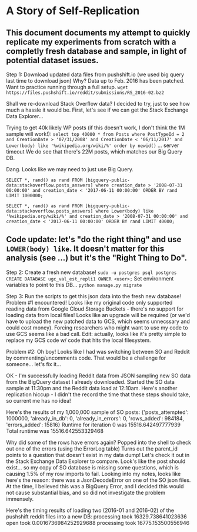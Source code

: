 # A Story of Self-Replication
## This document documents my attempt to quickly replicate my experiments from scratch with a completly fresh database and sample, in light of potential dataset issues.

Step 1: Download updated data files from pushshift.io (we used big query last time to download json)
Why? Data up to Feb. 2016 has been patched. Want to practice running through a full setup.
`wget https://files.pushshift.io/reddit/submissions/RS_2016-02.bz2`

Shall we re-download Stack Overflow data? I decided to try, just to see how much a hassle it would be.
First, let's see if we can get the Stack Exchange Data Explorer...

Trying to get 40k likely WP posts (if this doesn't work, I don't think the 1M sample will work!):
`select top 40000 * from Posts where PostTypeId = 2 and CreationDate > '07/31/2008' and CreationDate < '06/11/2017' and Lower(body) like '%wikipedia.org/wiki/%' order by newid()`
... server timeout
We do see that there's 22M posts, which matches our Big Query DB.

Dang. Looks like we may need to just use Big Query.



`SELECT *, rand() as rand FROM [bigquery-public-data:stackoverflow.posts_answers] where creation_date > '2008-07-31 00:00:00' and creation_date < '2017-06-11 00:00:00' ORDER BY rand LIMIT 1000000;`

`SELECT *, rand() as rand FROM [bigquery-public-data:stackoverflow.posts_answers] where Lower(body) like '%wikipedia.org/wiki/%' and creation_date > '2008-07-31 00:00:00' and creation_date < '2017-06-11 00:00:00' ORDER BY rand LIMIT 40000;`

## Code update: let's "do the right thing" and use `LOWER(body) like`. It doesn't matter for this analysis (see ...) but it's the "Right Thing to Do".



Step 2: Create a fresh new database!
`sudo -u postgres psql postgres`
`CREATE DATABASE ugc_val_est_repli1 OWNER <user>;`
Set environment variables to point to this DB...
`python manage.py migrate`

Step 3: Run the scripts to get this json data into the fresh new database!
Problem #1 encountered! Looks like my original code only supported reading data from Google Cloud Storage Buckets - there's no support for loading data from local files! Looks like an upgrade will be required (or we'd have to upload the new patched data to GCS, which seems unnecssary and could cost money).
Forcing researchers who might want to use my code to use GCS seems like a bad call.
Edit: actually, looks like it's pretty simple to replace my GCS code w/ code that hits the local filesystem.

Problem #2: Oh boy! Looks like I had was switching between SO and Reddit by commenting/uncomments code. That would be a challenge for someone... let's fix it...

OK - I'm successfully loading Reddit data from JSON sampling new SO data from the BigQuery dataset I already downloaded.
Started the SO data sample at 11:30pm and the Reddit data load at 12:10am.
Here's another replication hiccup - I didn't the record the time that these steps should take, so current me has no idea!

Here's the results of my 1,000,000 sample of SO posts:
{'posts_attempted': 1000000, 'already_in_db': 0, 'already_in_errors': 0, 'rows_added': 984184, 'errors_added': 15816}
Runtime for iteration 0 was 15516.642497777939
Total runtime was 15516.642553329468

Why did some of the rows have errors again? Popped into the shell to check out one of the errors (using the ErrorLog table)
Turns out the parent_id points to a question that doesn't exist in my data dump!
Let's check it out in the Stack Exchange Data Explorer to compare.
Look's like the post should exist... so my copy of SO database is missing some questions, which is causing 1.5% of my row imports to fail.
Looking into my notes, looks like here's the reason: there was a JsonDecodeError on one of the SO json files.
At the time, I believed this was a BigQuery Error, and I decided this would not cause substantial bias, and so did not investigate the problem immensely.


Here's the timing results of loading two (2016-01 and 2016-02) of the pushshift reddit files into a new DB:
processing took 16329.738641023636
open took 0.0016736984252929688
processing took 16775.153500556946
